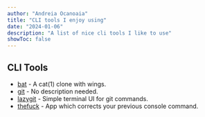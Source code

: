 ```yaml
---
author: "Andreia Ocanoaia"
title: "CLI tools I enjoy using"
date: "2024-01-06"
description: "A list of nice cli tools I like to use"
showToc: false
---
```


## CLI Tools

- [bat](https://github.com/sharkdp/bat) - A cat(1) clone with wings.
- [git](https://github.com/git/git) - No description needed.
- [lazygit](https://github.com/jesseduffield/lazygit) - Simple terminal UI for git commands.
- [thefuck](https://github.com/nvbn/thefuck) - App which corrects your previous console command.
